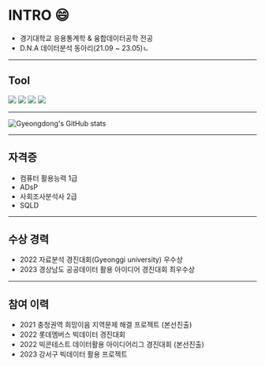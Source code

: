 # INTRO 😄
  - 경기대학교 응용통계학 & 융합데이터공학 전공  
  - D.N.A 데이터분석 동아리(21.09 ~ 23.05)ㄴ

---


## Tool 
<img src="https://img.shields.io/badge/Python-3766AB?style=flat-square&logo=Python&logoColor=gray"/> <img src="https://img.shields.io/badge/R-276DC3?style=flat-square&logo=R&logoColor=blue"/> <img src="https://img.shields.io/badge/MySQL-4479A1?style=flat-square&logo=MySQL&logoColor=black"/> <img src="https://img.shields.io/badge/Tableau-E97627?style=flat-square&logo=Tableau&logoColor=black"/>


--- 


![Gyeongdong's GitHub stats](https://github-readme-stats.vercel.app/api?username=gyeongdong13&show_icons=true&theme=radical)


---


## 자격증
  - 컴퓨터 활용능력 1급
  - ADsP
  - 사회조사분석사 2급
  - SQLD
  

---


## 수상 경력
  - 2022 자료분석 경진대회(Gyeonggi university) 우수상
  - 2023 경상남도 공공데이터 활용 아이디어 경진대회 최우수상


---


## 참여 이력
  - 2021 충청권역 희망이음 지역문제 해결 프로젝트 (본선진출)
  - 2022 롯데멤버스 빅데이터 경진대회
  - 2022 빅콘테스트 데이터활용 아이디어리그 경진대회 (본선진출)
  - 2023 강서구 빅데이터 활용 프로젝트


<!--
**gyeongdong13/gyeongdong13** is a ✨ _special_ ✨ repository because its `README.md` (this file) appears on your GitHub profile.

Here are some ideas to get you started:

- 🔭 I’m currently working on ...
- 🌱 I’m currently learning ...
- 👯 I’m looking to collaborate on ...
- 🤔 I’m looking for help with ...
- 💬 Ask me about ...
- 📫 How to reach me: ...
- 😄 Pronouns: ...
- ⚡ Fun fact: ...
-->
